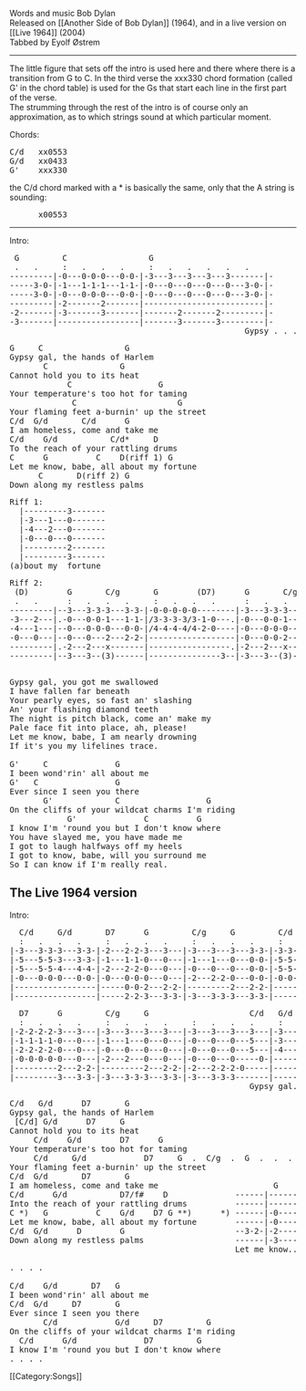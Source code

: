 Words and music Bob Dylan<br>
Released on [[Another Side of Bob Dylan]] (1964), and in a live
version on [[Live 1964]] (2004)<br>
Tabbed by Eyolf Østrem

----
The little figure that sets off the intro is used here and there where
there is a transition from G to C. In the third verse the xxx330 chord
formation (called G' in the chord table) is used for the Gs that start
each line in the first part of the verse. <br>
The strumming through the rest of the intro is of course only an
approximation, as to which strings sound at which particular moment.

Chords:

<pre class="chords">
C/d   xx0553
G/d   xx0433
G'    xxx330
</pre>
the C/d chord marked with a <nowiki>*</nowiki> is basically the same, only that the A
string is sounding:

<pre class="chords">
      x00553
</pre>

----
Intro:

<pre class="tab">
 G         C                 G
 .   .     :   .   .   .     :   .   .   .   .   .
---------|-0---0-0-0---0-0-|-3---3---3---3---3-------|-
-----3-0-|-1---1-1-1---1-1-|-0---0---0---0---0---3-0-|-
-----3-0-|-0---0-0-0---0-0-|-0---0---0---0---0---3-0-|-
---------|-2-------2-------|-------------------------|-
-2-------|-3-------3-------|-------2-------2---------|-
-3-------|-----------------|-------3-------3---------|-
                                                 Gypsy . . .
</pre>

<pre class="verse">
G     C                 G
Gypsy gal, the hands of Harlem
       C               G
Cannot hold you to its heat
            C                  G
Your temperature's too hot for taming
             C                     G
Your flaming feet a-burnin' up the street
C/d  G/d       C/d      G
I am homeless, come and take me
C/d    G/d           C/d*     D
To the reach of your rattling drums
C      G          C    D(riff 1) G
Let me know, babe, all about my fortune
      C       D(riff 2) G
Down along my restless palms
</pre>

<pre class="tab">
Riff 1:
  |---------3-------
  |-3---1---0-------
  |-4---2---0-------
  |-0---0---0-------
  |---------2-------
  |---------3-------
(a)bout my  fortune
</pre>
<pre class="tab">
Riff 2:
 (D)        G       C/g       G        (D7)      G       C/g       G
 .   .      :   .   .   .     :   .   .   .      :   .   .   .     : . . .
---------|--3---3-3-3---3-3-|-0-0-0-0-0--------|-3---3-3-3---3-3-|-3------
-3---2---|.-0---0-0-1---1-1-|/3-3-3-3/3-1-0---.|-0---0-0-1---1-1-|-0------
-4---1---|--0---0-0-0---0-0-|/4-4-4-4/4-2-0----|-0---0-0-0---0-0-|-0------
-0---0---|--0---0---2---2-2-|------------------|-0---0-0-2---2-2-|-0------
---------|.-2---2---x-------|-----------------.|-2---2---x-------|-2------
---------|--3---3--(3)------|---------------3--|-3---3--(3)------|-3------
                                                                          Gypsy...
</pre>
<pre class="verse">
Gypsy gal, you got me swallowed
I have fallen far beneath
Your pearly eyes, so fast an' slashing
An' your flashing diamond teeth
The night is pitch black, come an' make my
Pale face fit into place, ah, please!
Let me know, babe, I am nearly drowning
If it's you my lifelines trace.

G'     C              G
I been wond'rin' all about me
G'   C                G
Ever since I seen you there
       G'             C                  G
On the cliffs of your wildcat charms I'm riding
            G'              C          G
I know I'm 'round you but I don't know where
You have slayed me, you have made me
I got to laugh halfways off my heels
I got to know, babe, will you surround me
So I can know if I'm really real.
</pre>

<h2 class="songversion">The Live 1964 version</h2>

Intro:

<pre class="tab">
  C/d     G/d       D7      G         C/g     G         C/d     G/d
  :   .   .   .     :   .   .   .     :   .   .   .     :   .   .   .
|-3---3-3-3---3-3-|-2---2-2-3---3---|-3---3---3---3-3-|-3-3-3-3-3-3-3-3-|
|-5---5-5-3---3-3-|-1---1-1-0---0---|-1---1---0---0-0-|-5-5-5-5-3-3-3-3-|
|-5---5-5-4---4-4-|-2---2-2-0---0---|-0---0---0---0-0-|-5-5-5-5-4-4-4-4-|
|-0---0-0-0---0-0-|-0---0-0-0---0---|-2---2-2-0---0-0-|-0-0-0-0-0-0-0-0-|
|-----------------|-----0-0-2---2-2-|---------2---2-2-|-----------------|
|-----------------|-----2-2-3---3-3-|-3---3-3-3---3-3-|-----------------|
</pre>
<pre class="tab">
  D7      G         C/g     G                     C/d   G/d
  :   .   .   .     :   .   .   .     :   .   .   .     :
|-2-2-2-2-3---3---|-3---3---3---3---|-3---3---3---3---|-3-----
|-1-1-1-1-0---0---|-1---1---0---0---|-0---0---0---5---|-3-----
|-2-2-2-2-0---0---|-0---0---0---0---|-0---0---0---5---|-4-----
|-0-0-0-0-0---0---|-2---2---0---0---|-0---0---0-----0-|-------
|---------2---2-2-|---------2---2-2-|-2---2-2-2-0-----|-------
|---------3---3-3-|-3---3-3-3---3-3-|-3---3-3-3-------|-------
                                                  Gypsy gal...
</pre>
<pre class="verse">
C/d   G/d      D7       G
Gypsy gal, the hands of Harlem
 [C/d] G/d      D7     G
Cannot hold you to its heat
     C/d    G/d        D7      G
Your temperature's too hot for taming
     C/d     G/d            D7     G  .  C/g  .  G  .  .  .
Your flaming feet a-burnin' up the street
C/d  G/d       D7       G
I am homeless, come and take me                        G              G/d  D7 G
C/d      G/d           D7/f#    D              ------|--------      |-----------------
Into the reach of your rattling drums          ------|--------      |-3---3-1-0-------
C *)   G          C    G/d    D7 G **)      *) ------|-0------  **) |-4---4-2-0-------
Let me know, babe, all about my fortune        ------|-0------      |-0-------0-------
C/d  G/d      D        G                       --3-2-|-2------      |---------2-------
Down along my restless palms                   ------|-3------      |---------3-------
                                               Let me know...    (a)-bout my  fortune...

. . . .

C/d    G/d       D7   G
I been wond'rin' all about me
C/d  G/d     D7       G
Ever since I seen you there
       C/d            G/d     D7         G
On the cliffs of your wildcat charms I'm riding
  C/d      G/d              D7         G
I know I'm 'round you but I don't know where
. . . .
</pre>

[[Category:Songs]]